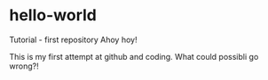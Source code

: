 # hello-world
Tutorial - first repository
Ahoy hoy! 

This is my first attempt at github and coding. What could possibli go wrong?!
